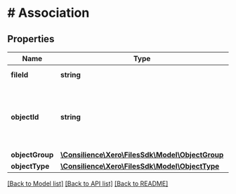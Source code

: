 # # Association

## Properties

Name | Type | Description | Notes
------------ | ------------- | ------------- | -------------
**fileId** | **string** | The unique identifier of the file | [optional] 
**objectId** | **string** | The identifier of the object that the file is being associated with (e.g. InvoiceID, BankTransactionID, ContactID) | [optional] 
**objectGroup** | [**\Consilience\Xero\FilesSdk\Model\ObjectGroup**](ObjectGroup.md) |  | [optional] 
**objectType** | [**\Consilience\Xero\FilesSdk\Model\ObjectType**](ObjectType.md) |  | [optional] 

[[Back to Model list]](../../README.md#documentation-for-models) [[Back to API list]](../../README.md#documentation-for-api-endpoints) [[Back to README]](../../README.md)


